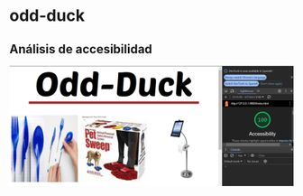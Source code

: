 # odd-duck

## Análisis de accesibilidad

![Imagen de Lighthouse](./img/Captura%20de%20pantalla%202024-05-15%20231156.png)
